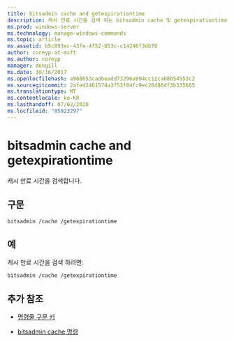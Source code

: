 ```yaml
---
title: bitsadmin cache and getexpirationtime
description: 캐시 만료 시간을 검색 하는 bitsadmin cache 및 getexpirationtime 명령에 대 한 참조 문서입니다.
ms.prod: windows-server
ms.technology: manage-windows-commands
ms.topic: article
ms.assetid: b5c893ec-43fe-4f52-853c-c14246f3db70
author: coreyp-at-msft
ms.author: coreyp
manager: dongill
ms.date: 10/16/2017
ms.openlocfilehash: a968653cadbeadd73296a994cc12ca68b54553c2
ms.sourcegitcommit: 2afed2461574a3f53f84fc9ec28d86df3b335685
ms.translationtype: MT
ms.contentlocale: ko-KR
ms.lasthandoff: 07/02/2020
ms.locfileid: "85923297"
---
```

# <a name="bitsadmin-cache-and-getexpirationtime"></a>bitsadmin cache and getexpirationtime

캐시 만료 시간을 검색합니다.

## <a name="syntax"></a>구문

```
bitsadmin /cache /getexpirationtime
```

## <a name="examples"></a>예

캐시 만료 시간을 검색 하려면:

```
bitsadmin /cache /getexpirationtime
```

## <a name="additional-references"></a>추가 참조

- [명령줄 구문 키](command-line-syntax-key.md)

- [bitsadmin cache 명령](bitsadmin-cache.md)
